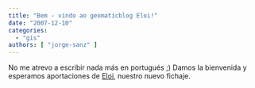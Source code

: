```yaml
---
title: "Bem - vindo ao geomaticblog Eloi!"
date: "2007-12-10"
categories: 
  - "gis"
authors: [ "jorge-sanz" ]
---
```


No me atrevo a escribir nada más en portugués ;) Damos la bienvenida y esperamos aportaciones de [Eloi](/authors/eloi-ribeiro), nuestro nuevo fichaje.
